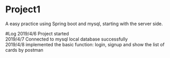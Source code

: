 # Project1
A easy practice using Spring boot and mysql, starting with the server side.<br>

#Log
2019/4/6 Project started<br>
2019/4/7 Connected to mysql local database successfully<br>
2019/4/8 implemented the basic function: login, signup and show the list of cards by postman<br>
